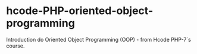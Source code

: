 # hcode-PHP-oriented-object-programming
Introduction do Oriented Object Programming (OOP) - from Hcode PHP-7´s course.
